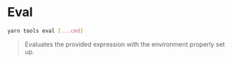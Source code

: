# Eval

```bash
yarn tools eval [...cmd]
```

> Evaluates the provided expression with the environment properly set up.
